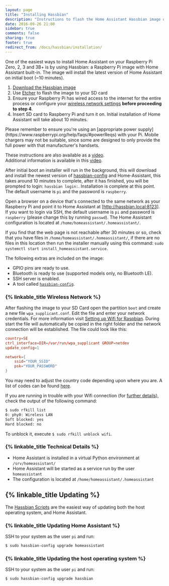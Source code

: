 ```yaml
---
layout: page
title: "Installing Hassbian"
description: "Instructions to flash the Home Assistant Hassbian image on a Raspberry Pi."
date: 2016-09-26 21:00
sidebar: true
comments: false
sharing: true
footer: true
redirect_from: /docs/hassbian/installation/
---
```


One of the easiest ways to install Home Assistant on your Raspberry Pi Zero, 2, 3 and 3B+ is by using Hassbian: a Raspberry Pi image with Home Assistant built-in. The image will install the latest version of Home Assistant on initial boot (~10 minutes).

 1. [Download the Hassbian image][image-download]
 2. Use [Etcher][etcher] to flash the image to your SD card
 3. Ensure your Raspberry Pi has wired access to the internet for the entire process or configure your [wireless network settings](#wireless-network) **before proceeding to step 4**.
 4. Insert SD card to Raspberry Pi and turn it on. Initial installation of Home Assistant will take about 10 minutes.

<p class='note'>
Please remember to ensure you're using an [appropriate power supply](https://www.raspberrypi.org/help/faqs/#powerReqs) with your Pi. Mobile chargers may not be suitable, since some are designed to only provide the full power with that manufacturer's handsets.
</p>

These instructions are also available as a [video](https://www.youtube.com/watch?v=iIz6XqDwHEk).  
Additional information is available in this [video](https://www.youtube.com/watch?v=tCGlQSsQ-Mc).

After initial boot an installer will run in the background, this will download and install the newest version of [hassbian-config](https://github.com/home-assistant/hassbian-scripts) and Home-Assistant, this takes around 10 minutes to complete, after it has finished, you will be prompted to login: `hassbian login:`. Installation is complete at this point. The default username is `pi` and the password is `raspberry`.

Open a browser on a device that's connected to the same network as your Raspberry Pi and point it to Home Assistant at [http://hassbian.local:8123]. If you want to login via SSH, the default username is `pi` and password is `raspberry` (please change this by running `passwd`). The Home Assistant configuration is located at `/home/homeassistant/.homeassistant/`.

If you find that the web page is not reachable after 30 minutes or so, check that you have files in `/home/homeassistant/.homeassistant/`, if there are no files in this location then run the installer manually using this command: `sudo systemctl start install_homeassistant.service`.


The following extras are included on the image:

 - GPIO pins are ready to use.
 - Bluetooth is ready to use (supported models only, no Bluetooth LE).
 - SSH server is enabled.
 - A tool called [`hassbian-config`](https://github.com/home-assistant/hassbian-scripts#hassbian-scripts). 

### {% linkable_title Wireless Network %}

After flashing the image to your SD Card open the partition `boot` and create a new file `wpa_supplicant.conf`. Edit the file and enter your network credentials. For more information visit [Setting up Wifi for Raspbian][wifi-setup]. During start the file will automatically be copied in the right folder and the network connection will be established. The file could look like this:

```conf
country=SE
ctrl_interface=DIR=/var/run/wpa_supplicant GROUP=netdev
update_config=1

network={
    ssid="YOUR_SSID"
    psk="YOUR_PASSWORD"
}
```

You may need to adjust the country code depending upon where you are. A list of codes can be found [here](https://en.wikipedia.org/wiki/ISO_3166-1_alpha-2#Officially_assigned_code_elements).

If you are running in trouble with your Wifi connection (for [further details](https://www.raspberrypi.org/forums/viewtopic.php?t=207882)), check the output of the following command:

```bash
$ sudo rfkill list
0: phy0: Wireless LAN
Soft blocked: yes
Hard blocked: no
```

To unblock it, execute `$ sudo rfkill unblock wifi`.

### {% linkable_title Technical Details %}

 - Home Assistant is installed in a virtual Python environment at `/srv/homeassistant/`
 - Home Assistant will be started as a service run by the user `homeassistant`
 - The configuration is located at `/home/homeassistant/.homeassistant`

[image-download]: https://github.com/home-assistant/pi-gen/releases/latest
[etcher]: https://etcher.io/
[http://hassbian.local:8123]: http://hassbian.local:8123
[wifi-setup]: https://www.raspberrypi.org/documentation/configuration/wireless/wireless-cli.md

## {% linkable_title Updating %}

The [Hassbian Scripts](https://github.com/home-assistant/hassbian-scripts) are the easiest way of updating both the host operating system, and Home Assistant.

### {% linkable_title Updating Home Assistant %}

SSH to your system as the user `pi` and run:

```bash
$ sudo hassbian-config upgrade homeassistant
```

### {% linkable_title Updating the host operating system %}

SSH to your system as the user `pi` and run:

```bash
$ sudo hassbian-config upgrade hassbian
```
